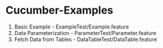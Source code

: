 # Cucumber-Examples
1. Basic Example - ExampleTest/Example.feature
2. Data Parameterization - ParameterTest/Parameter.feature
3. Fetch Data from Tables - DataTableTest/DataTable.feature
